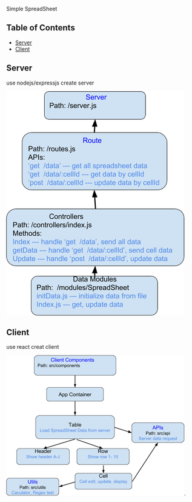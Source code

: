 Simple SpreadSheet

## Table of Contents

- [Server](#server)
- [Client](#client)

## Server

use nodejs/expressjs create server

![server structure](docimg/server.png)

## Client

use react creat client 

![client structure](docimg/client.png).
